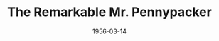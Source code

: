 ---
title: The Remarkable Mr. Pennypacker
date: 1956-03-14
opening_date: 1956-03-14
closing_date: 1956-03-24
layout: productions
playbill:
Theatre: Theatre Jacksonville
Venue: Little Theatre
cast:
- A Young Man: James Boyer
- Aunt Jane Pennypacker: Polly Gage
- Ben Pennypacker:
  - Allen Rushing
  - Brent Turbow
- David Pennypacker:
  - Roddy Lee
  - Leo Davis
- Edward Pennypacker:
  - Skipper Lee
  - Stephen Davis
- Elizabeth Pennypacker:
  - Valerie Lawrence
  - Ann Wimpee
- Fifield: William Peterson
- First Pupil: Heather Paul
- Grandpa Pennypacker: Frank Ridge
- Henry Pennypacker: Bill Clarke
- Kate Pennypacker: Betty Green
- Laurie Pennypacker: Rose Marie Regero
- Ma Pennypacker: Elaine Barnert
- Pa Pennypacker: Tom Atkinson
- Policeman: Ray McCutcheon
- Quinlan: Bob Lamb
- Second Pupil: Barbara Lewis
- Sheriff: Tom O'Hagan
- Teddie Pennypacker: Richard Lee
- Wilbur Fifeld: Ellis Barnert
crew:
- Assistant Director:
  - Fran Atkinson
  - Margaret Lafferty
- Construction and painting:
  - Nat Nunn
  - Larry Zell
  - Dick Fallon
  - Dorothy Portnoy
  - Rosalind Portnoy
  - Vann Burney
  - Mel Barnert
  - Alice Wise
  - Bill Tuggle
  - Rose Forney
  - Sue Henderson
  - Ross Henderson
  - May McCutcheon
  - Budd Porter
  - Bob Kornegay
  - Lea Schultz
  - Rose Marie Regero
  - Polly Gage
  - Margaret Burt
  - Jim Malone
  - Randy Liles
  - Happy Gift
  - Juanita Meyers
  - Deanna Lumpkin
- Costume Construction Assistant:
  - Lena Regero
  - Elaine Barnert
  - Liz Whiteman
  - Shirley Carruthers
  - Joan Carlin
  - Mae Wimpee
  - Kitty Rushing
  - Belle Lawrence
  - Jane-Ellen Paul
- Costume Construction Chairman:
  - Jane Carson
  - Frank Ridge
- Curtain: Lea Schultz
- Director: Dorothy Portnoy
- Hosts and Usher Chairman: Kitty Rushing
- Light Controls: Laurel Barton
- Make-up Assistant:
  - Polly Clendening
  - Jane Porter
  - Evelyn Smith
  - Carol Stark
  - Margaret Burt
  - Mattie Godwin
  - Margaret Ann Diz
  - Deanna Lumpkin
  - Juanita Meyers
- Make-up Chairman: Elmo Lehman
- Program: Jayne Brumley
- Properties Assistant:
  - Bob Gefter
  - Ray McCutcheon
  - Rosalind Portnoy
  - Rosa Harlan
  - Esther Barnes
  - Ann Payne
  - Alice Wise
  - Richard Carson
  - Jane Brumley
  - Mary Lee Roland
- Properties Chairman: Carolita Rhoads
- Setting and Technical Direction: George A. Ramsey, Jr.
- Sound and Music: Leone Thurston
- Stage Manager: Nat Nunn
- Wardrobe Assistant:
  - Alice Wise
  - Kitty Rushing
  - Liz Whiteman
  - Betty Cooper
  - Mary Lloyd
- Wardrobe Chairman: Sue Henderson
orchestra:
---
